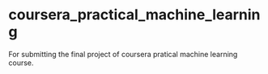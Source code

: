 # coursera_practical_machine_learning
For submitting the final project of coursera pratical machine learning course. 
